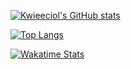 [![Kwieeciol's GitHub stats](https://github-readme-stats.vercel.app/api?username=Kwieeciol)](https://github.com/anuraghazra/github-readme-stats)


[![Top Langs](https://github-readme-stats.vercel.app/api/top-langs/?username=Kwieeciol&layout=compact)](https://github.com/anuraghazra/github-readme-stats)


[![Wakatime Stats](https://github-readme-stats.vercel.app/api/wakatime?username=Kwieeciol)](https://github.com/anuraghazra/github-readme-stats)
